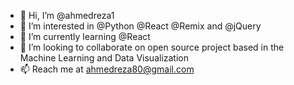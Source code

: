 - 👋 Hi, I’m @ahmedreza1
- 👀 I’m interested in @Python @React @Remix and @jQuery
- 🌱 I’m currently learning @React
- 💞️ I’m looking to collaborate on open source project based in the Machine Learning and Data Visualization
- 📫 Reach me at ahmedreza80@gmail.com
<!---
ahmedreza1/ahmedreza1 is a ✨ special ✨ repository because its `README.md` (this file) appears on your GitHub profile.
You can click the Preview link to take a look at your changes.
--->
